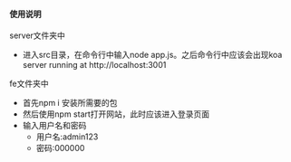 #### 使用说明

server文件夹中

- 进入src目录，在命令行中输入node app.js。之后命令行中应该会出现koa server running at http://localhost:3001

fe文件夹中

- 首先npm i 安装所需要的包
- 然后使用npm start打开网站，此时应该进入登录页面
- 输入用户名和密码
  - 用户名:admin123
  - 密码:000000
